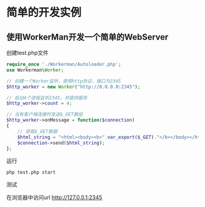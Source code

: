 # 简单的开发实例

## 使用WorkerMan开发一个简单的WebServer
创建test.php文件
```php
require_once './Workerman/Autoloader.php';
use Workerman\Worker;

// 创建一个Worker监听，使用http协议，端口为2345
$http_worker = new Worker("http://0.0.0.0:2345");

// 启动4个进程监听2345，并提供服务
$http_worker->count = 4;

// 当有客户端连接时发送$_GET数组
$http_worker->onMessage = function($connection)
{
    // 获取$_GET数据
    $html_string = "<html><body><b>".var_export($_GET)."</b></body></html>";
    $connection->send($html_string);
};
```

运行
```shell
php test.php start

```

测试


在浏览器中访问url http://127.0.0.1:2345
